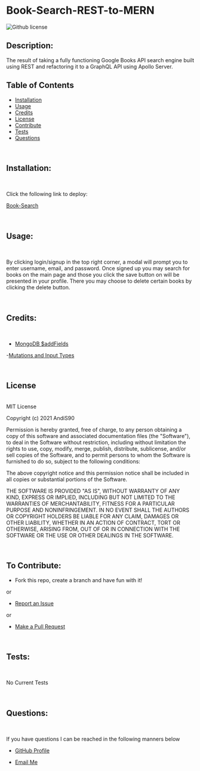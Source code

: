 # Book-Search-REST-to-MERN

![Github license](https://img.shields.io/badge/License-MIT-blue.svg)

  ## Description:

The result of taking a fully functioning Google Books API search engine built using REST and refactoring it to a GraphQL API using Apollo Server. 


## Table of Contents
  
  - [Installation](#installation) <br>
  - [Usage](#usage) <br>
  - [Credits](#credits) <br>
  - [License](#license) <br>
  - [Contribute](#contributions) <br>
  - [Tests](#tests) <br>
  - [Questions](#questions) <br>
 
  <br>
  
  ## <span id="installation"> Installation: </span>
  <br>

   Click the following link to deploy:

[Book-Search](https://nameless-ridge-27969.herokuapp.com/)

  <br>
  
  ## <span id="usage"> Usage: </span>
  <br>

By clicking login/signup in the top right corner, a modal will prompt you to enter username, email, and password. Once signed up you may search for books on the main page and those you click the save button on will be presented in your profile. There you may choose to delete certain books by clicking the delete button.

<br>  
  
  ## <span id="credits"> Credits: <span>
  
  <br>

  - [MongoDB $addFields](https://docs.mongodb.com/manual/reference/operator/aggregation/addFields/)

  -[Mutations and Input Types](https://graphql.org/graphql-js/mutations-and-input-types/)


   <br>
  
  ## <span id="license"> License </span>

<br>
MIT License

Copyright (c) 2021 AndiS90

Permission is hereby granted, free of charge, to any person obtaining a copy
of this software and associated documentation files (the "Software"), to deal
in the Software without restriction, including without limitation the rights
to use, copy, modify, merge, publish, distribute, sublicense, and/or sell
copies of the Software, and to permit persons to whom the Software is
furnished to do so, subject to the following conditions:

The above copyright notice and this permission notice shall be included in all
copies or substantial portions of the Software.

THE SOFTWARE IS PROVIDED "AS IS", WITHOUT WARRANTY OF ANY KIND, EXPRESS OR
IMPLIED, INCLUDING BUT NOT LIMITED TO THE WARRANTIES OF MERCHANTABILITY,
FITNESS FOR A PARTICULAR PURPOSE AND NONINFRINGEMENT. IN NO EVENT SHALL THE
AUTHORS OR COPYRIGHT HOLDERS BE LIABLE FOR ANY CLAIM, DAMAGES OR OTHER
LIABILITY, WHETHER IN AN ACTION OF CONTRACT, TORT OR OTHERWISE, ARISING FROM,
OUT OF OR IN CONNECTION WITH THE SOFTWARE OR THE USE OR OTHER DEALINGS IN THE
SOFTWARE. 
  
  <br>
  
  ## <span id="contributions"> To Contribute: </span>
 

  - Fork this repo, create a branch and have fun with it!

  or

  - [Report an Issue](https://github.com/AndiS90/Book-Search-REST-to-MERN/issues)

  or

  - [Make a Pull Request](https://github.com/AndiS90/Book-Search-REST-to-MERN/pulls)
  
  <br>
  
  ## <span id="tests"> Tests: </span>
  
  <br>
  
No Current Tests

  <br>
  
  ## <span id="questions"> Questions: </span>
  
  <br>

  If you have questions I can be reached in the following manners below
  
  - [GitHub Profile](https://github.com/AndiS90)
  
  
  - [Email Me](andrea.strickland1990@gmail.com)
  
  <br>